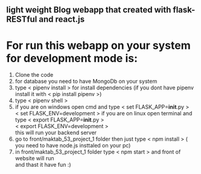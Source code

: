 ## light weight Blog webapp that created with flask-RESTful and react.js 
# For run this webapp on your system for development mode is:
1. Clone the code
2. for database you need to have MongoDb on your system
3. type < pipenv install > for install dependencies (if you dont have pipenv install it with < pip install pipenv >)
4. type < pipenv shell >
5. if you are on windows open cmd and type < set FLASK_APP=__init__.py >
                                           </br>< set FLASK_ENV=development >
   if you are on linux open terminal and type < export FLASK_APP=__init__.py >
                                              </br>< export FLASK_ENV=development >
   </br>this will run your backend server
3. go to front/maktab_53_project_1 folder then just type < npm install > ( you need to have node.js insttaled on your pc)
4. in front/maktab_53_project_1 folder type < npm start > and front of website will run
</br>and thast it have fun :)
  
